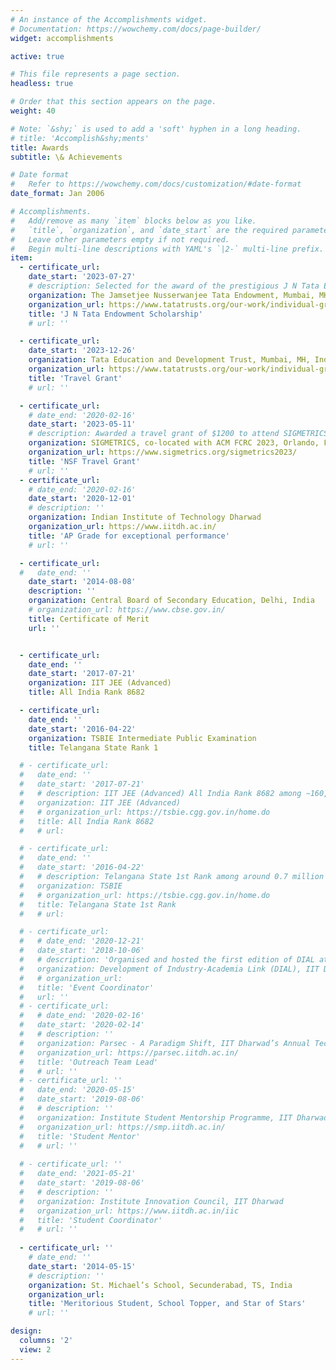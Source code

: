 ```yaml
---
# An instance of the Accomplishments widget.
# Documentation: https://wowchemy.com/docs/page-builder/
widget: accomplishments

active: true

# This file represents a page section.
headless: true

# Order that this section appears on the page.
weight: 40

# Note: `&shy;` is used to add a 'soft' hyphen in a long heading.
# title: 'Accomplish&shy;ments'
title: Awards
subtitle: \& Achievements

# Date format
#   Refer to https://wowchemy.com/docs/customization/#date-format
date_format: Jan 2006

# Accomplishments.
#   Add/remove as many `item` blocks below as you like.
#   `title`, `organization`, and `date_start` are the required parameters.
#   Leave other parameters empty if not required.
#   Begin multi-line descriptions with YAML's `|2-` multi-line prefix.
item:
  - certificate_url: 
    date_start: '2023-07-27'
    # description: Selected for the award of the prestigious J N Tata Endowment Scholarship for the higher education of Indians, for the year 2023-24.
    organization: The Jamsetjee Nusserwanjee Tata Endowment, Mumbai, MH, India
    organization_url: https://www.tatatrusts.org/our-work/individual-grants-programme/education-grants
    title: 'J N Tata Endowment Scholarship'
    # url: ''

  - certificate_url: 
    date_start: '2023-12-26'
    organization: Tata Education and Development Trust, Mumbai, MH, India
    organization_url: https://www.tatatrusts.org/our-work/individual-grants-programme/education-grants
    title: 'Travel Grant'
    # url: ''

  - certificate_url: 
    # date_end: '2020-02-16'
    date_start: '2023-05-11'
    # description: Awarded a travel grant of $1200 to attend SIGMETRICS co-located with ACM FCRC 2023 at Orlando, Florida.
    organization: SIGMETRICS, co-located with ACM FCRC 2023, Orlando, FL, USA
    organization_url: https://www.sigmetrics.org/sigmetrics2023/
    title: 'NSF Travel Grant'
    # url: ''
  - certificate_url: 
    # date_end: '2020-02-16'
    date_start: '2020-12-01'
    # description: ''
    organization: Indian Institute of Technology Dharwad
    organization_url: https://www.iitdh.ac.in/
    title: 'AP Grade for exceptional performance'
    # url: ''

  - certificate_url: 
  #   date_end: ''
    date_start: '2014-08-08'
    description: ''
    organization: Central Board of Secondary Education, Delhi, India
    # organization_url: https://www.cbse.gov.in/
    title: Certificate of Merit
    url: ''


  - certificate_url: 
    date_end: ''
    date_start: '2017-07-21'
    organization: IIT JEE (Advanced) 
    title: All India Rank 8682

  - certificate_url: 
    date_end: ''
    date_start: '2016-04-22'
    organization: TSBIE Intermediate Public Examination
    title: Telangana State Rank 1

  # - certificate_url: 
  #   date_end: ''
  #   date_start: '2017-07-21'
  #   # description: IIT JEE (Advanced) All India Rank 8682 among ∼160,000 candidates
  #   organization: IIT JEE (Advanced) 
  #   # organization_url: https://tsbie.cgg.gov.in/home.do
  #   title: All India Rank 8682
  #   # url: 

  # - certificate_url: 
  #   date_end: ''
  #   date_start: '2016-04-22'
  #   # description: Telangana State 1st Rank among around 0.7 million students in first year intermediate examination and under top ten ranks in second year intermediate examination
  #   organization: TSBIE 
  #   # organization_url: https://tsbie.cgg.gov.in/home.do
  #   title: Telangana State 1st Rank
  #   # url: 

  # - certificate_url: 
  #   # date_end: '2020-12-21'
  #   date_start: '2018-10-06'
  #   # description: 'Organised and hosted the first edition of DIAL at IIT Dharwad, leading a student team consisting of 10 students in coordination with 3 faculty members'
  #   organization: Development of Industry-Academia Link (DIAL), IIT Dharwad
  #   # organization_url: 
  #   title: 'Event Coordinator'
  #   url: ''
  # - certificate_url: 
  #   # date_end: '2020-02-16'
  #   date_start: '2020-02-14'
  #   # description: ''
  #   organization: Parsec - A Paradigm Shift, IIT Dharwad’s Annual Tech Fest
  #   organization_url: https://parsec.iitdh.ac.in/
  #   title: 'Outreach Team Lead'
  #   # url: ''
  # - certificate_url: '' 
  #   date_end: '2020-05-15'
  #   date_start: '2019-08-06'
  #   # description: ''
  #   organization: Institute Student Mentorship Programme, IIT Dharwad
  #   organization_url: https://smp.iitdh.ac.in/
  #   title: 'Student Mentor'
  #   # url: ''
  
  # - certificate_url: '' 
  #   date_end: '2021-05-21'
  #   date_start: '2019-08-06'
  #   # description: ''
  #   organization: Institute Innovation Council, IIT Dharwad
  #   organization_url: https://www.iitdh.ac.in/iic
  #   title: 'Student Coordinator'
  #   # url: ''
  
  - certificate_url: '' 
    # date_end: ''
    date_start: '2014-05-15'
    # description: ''
    organization: St. Michael’s School, Secunderabad, TS, India
    organization_url: 
    title: 'Meritorious Student, School Topper, and Star of Stars'
    # url: ''

design:
  columns: '2'
  view: 2
---
```

